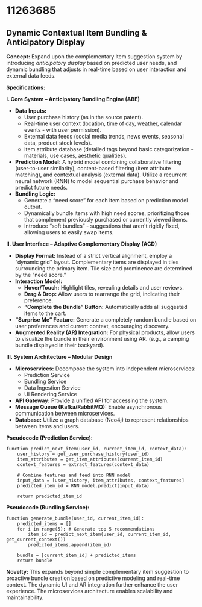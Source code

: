 # 11263685

## Dynamic Contextual Item Bundling & Anticipatory Display

**Concept:** Expand upon the complementary item suggestion system by introducing *anticipatory display* based on predicted user needs, and dynamic bundling that adjusts in real-time based on user interaction and external data feeds.

**Specifications:**

**I. Core System – Anticipatory Bundling Engine (ABE)**

*   **Data Inputs:**
    *   User purchase history (as in the source patent).
    *   Real-time user context (location, time of day, weather, calendar events - with user permission).
    *   External data feeds (social media trends, news events, seasonal data, product stock levels).
    *   Item attribute database (detailed tags beyond basic categorization - materials, use cases, aesthetic qualities).
*   **Prediction Model:** A hybrid model combining collaborative filtering (user-to-user similarity), content-based filtering (item attribute matching), and contextual analysis (external data).  Utilize a recurrent neural network (RNN) to model sequential purchase behavior and predict future needs.
*   **Bundling Logic:**  
    *   Generate a “need score” for each item based on prediction model output.
    *   Dynamically bundle items with high need scores, prioritizing those that complement previously purchased or currently viewed items.
    *   Introduce “soft bundles” - suggestions that aren't rigidly fixed, allowing users to easily swap items.

**II. User Interface – Adaptive Complementary Display (ACD)**

*   **Display Format:** Instead of a strict vertical alignment, employ a “dynamic grid” layout. Complementary items are displayed in tiles surrounding the primary item. Tile size and prominence are determined by the “need score.”
*   **Interaction Model:**
    *   **Hover/Touch:** Highlight tiles, revealing details and user reviews.
    *   **Drag & Drop:** Allow users to rearrange the grid, indicating their preference.
    *   **“Complete the Bundle” Button:** Automatically adds all suggested items to the cart.
*   **“Surprise Me” Feature:** Generate a completely random bundle based on user preferences and current context, encouraging discovery.
*   **Augmented Reality (AR) Integration:**  For physical products, allow users to visualize the bundle in their environment using AR. (e.g., a camping bundle displayed in their backyard).

**III. System Architecture – Modular Design**

*   **Microservices:** Decompose the system into independent microservices:
    *   Prediction Service
    *   Bundling Service
    *   Data Ingestion Service
    *   UI Rendering Service
*   **API Gateway:** Provide a unified API for accessing the system.
*   **Message Queue (Kafka/RabbitMQ):** Enable asynchronous communication between microservices.
*   **Database:** Utilize a graph database (Neo4j) to represent relationships between items and users.

**Pseudocode (Prediction Service):**

```
function predict_next_item(user_id, current_item_id, context_data):
    user_history = get_user_purchase_history(user_id)
    item_attributes = get_item_attributes(current_item_id)
    context_features = extract_features(context_data)

    # Combine features and feed into RNN model
    input_data = [user_history, item_attributes, context_features]
    predicted_item_id = RNN_model.predict(input_data)

    return predicted_item_id
```

**Pseudocode (Bundling Service):**

```
function generate_bundle(user_id, current_item_id):
    predicted_items = []
    for i in range(5): # Generate top 5 recommendations
        item_id = predict_next_item(user_id, current_item_id, get_current_context())
        predicted_items.append(item_id)

    bundle = [current_item_id] + predicted_items
    return bundle
```

**Novelty:**  This expands beyond simple complementary item suggestion to proactive bundle creation based on predictive modeling and real-time context. The dynamic UI and AR integration further enhance the user experience.  The microservices architecture enables scalability and maintainability.